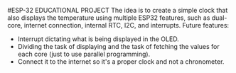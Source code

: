 #ESP-32 EDUCATIONAL PROJECT
The idea is to create a simple clock that also displays the temperature using multiple ESP32 features, such as dual-core, internet connection, internal RTC, I2C, and interrupts.
Future features:
- Interrupt dictating what is being displayed in the OLED.
- Dividing the task of displaying and the task of fetching the values for each core (just to use parallel programming).
- Connect it to the internet so it's a proper clock and not a chronometer.
